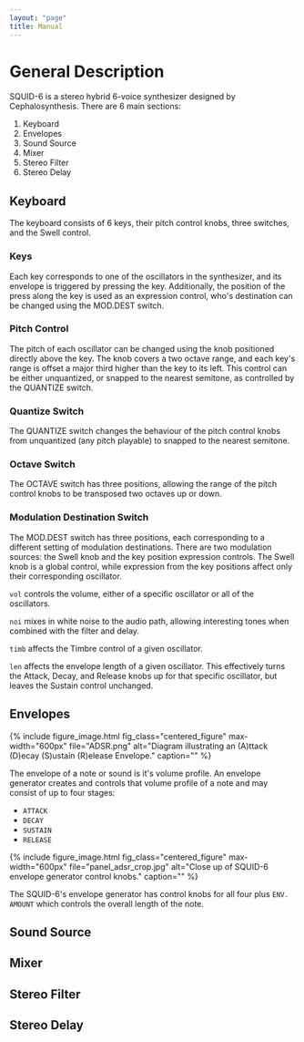 ```yaml
---
layout: "page"
title: Manual
---
```


# General Description

SQUID-6 is a stereo hybrid 6-voice synthesizer designed by Cephalosynthesis. There are 6 main sections:
1. Keyboard
2. Envelopes
3. Sound Source
4. Mixer
5. Stereo Filter
6. Stereo Delay

## Keyboard

The keyboard consists of 6 keys, their pitch control knobs, three switches, and the Swell control. 

### Keys
Each key corresponds to one of the oscillators in the synthesizer, and its envelope is triggered by pressing the key. Additionally, the position of the press along the key is used as an expression control, who's destination can be changed using the MOD.DEST switch.

### Pitch Control
The pitch of each oscillator can be changed using the knob positioned directly above the key. The knob covers a two octave range, and each key's range is offset a major third higher than the key to its left. This control can be either unquantized, or snapped to the nearest semitone, as controlled by the QUANTIZE switch.

### Quantize Switch
The QUANTIZE switch changes the behaviour of the pitch control knobs from unquantized (any pitch playable) to snapped to the nearest semitone.

### Octave Switch
The OCTAVE switch has three positions, allowing the range of the pitch control knobs to be transposed two octaves up or down.

### Modulation Destination Switch
The MOD.DEST switch has three positions, each corresponding to a different setting of modulation destinations. There are two modulation sources: the Swell knob and the key position expression controls. The Swell knob is a global control, while expression from the key positions affect only their corresponding oscillator. 

`vol` controls the volume, either of a specific oscillator or all of the oscillators. 

`noi` mixes in white noise to the audio path, allowing interesting tones when combined with the filter and delay.

`timb` affects the Timbre control of a given oscillator.

`len` affects the envelope length of a given oscillator. This effectively turns the Attack, Decay, and Release knobs up for that specific oscillator, but leaves the Sustain control unchanged.

## Envelopes

{% include figure_image.html
fig_class="centered_figure"
max-width="600px"
file="ADSR.png"
alt="Diagram illustrating an (A)ttack (D)ecay (S)ustain (R)elease Envelope."
caption=""
%}

The envelope of a note or sound is it's volume profile. An envelope generator creates and controls that volume profile of a note and may consist of up to four stages:
- `ATTACK`
- `DECAY`
- `SUSTAIN`
- `RELEASE`

{% include figure_image.html
fig_class="centered_figure"
max-width="600px"
file="panel_adsr_crop.jpg"
alt="Close up of SQUID-6 envelope generator control knobs."
caption=""
%}

The SQUID-6's envelope generator has control knobs for all four plus `ENV. AMOUNT` which controls the overall length of the note. 

## Sound Source

## Mixer

## Stereo Filter

## Stereo Delay
